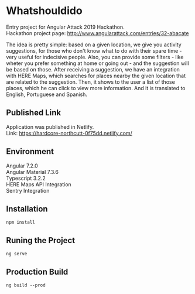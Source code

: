 # Whatshouldido

Entry project for Angular Attack 2019 Hackathon.  
Hackathon project page: http://www.angularattack.com/entries/32-abacate

The idea is pretty simple: based on a given location, we give you activity suggestions, for those who don't know what to do with their spare time - very useful for indecisive people. Also, you can provide some filters - like wheter you prefer something at home or going out - and the suggestion will be based on those. After receiving a suggestion, we have an integration with HERE Maps, which searches for places nearby the given location that are related to the suggestion. Then, it shows to the user a list of those places, which he can click to view more information. And it is translated to English, Portuguese and Spanish.

## Published Link

Application was published in Netlify.  
Link: https://hardcore-northcutt-0f75dd.netlify.com/

## Environment

Angular 7.2.0  
Angular Material 7.3.6  
Typescript 3.2.2  
HERE Maps API Integration  
Sentry Integration

## Installation

```
npm install
```

## Runing the Project

```
ng serve
```

## Production Build

```
ng build --prod
```
